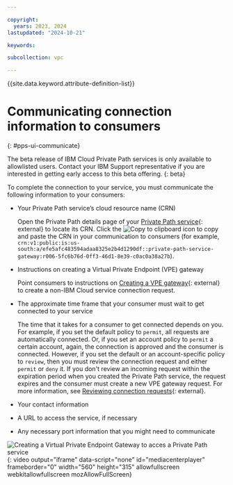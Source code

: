```yaml
---

copyright:
  years: 2023, 2024
lastupdated: "2024-10-21"

keywords:

subcollection: vpc

---
```


{{site.data.keyword.attribute-definition-list}}

# Communicating connection information to consumers
{: #pps-ui-communicate}

The beta release of IBM Cloud Private Path services is only available to allowlisted users. Contact your IBM Support representative if you are interested in getting early access to this beta offering.
{: beta}

To complete the connection to your service, you must communicate the following information to your consumers:

* Your Private Path service’s cloud resource name (CRN)

   Open the Private Path details page of your [Private Path service](/infrastructure/network/privatePathServices){: external} to locate its CRN. Click the ![Copy to clipboard icon](../../icons/copy.svg) to copy and paste the CRN in your communication to consumers (for example, `crn:v1:public:is:us-south:a/efe5afc483594adaa8325e2b4d1290df::private-path-service-gateway:r006-5fc6b76d-0ff3-46d1-8e39-c0ac0a38a27b`).

* Instructions on creating a Virtual Private Endpoint (VPE) gateway

   Point consumers to instructions on [Creating a VPE gateway](/docs/vpc?topic=vpc-ordering-endpoint-gateway){: external} to create a non-IBM Cloud service connection request.

* The approximate time frame that your consumer must wait to get connected to your service

   The time that it takes for a consumer to get connected depends on you. For example, if you set the default policy to `permit`, all requests are automatically connected. Or, if you set an account policy to `permit` a certain account, again, the connection is approved and the consumer is connected. However, if you set the default or an account-specific policy to `review`, then you must review the connection request and either `permit` or `deny` it. If you don't review an incoming request within the expiration period when you created the Private Path service, the request expires and the consumer must create a new VPE gateway request. For more information, see [Reviewing connection requests](/docs/vpc?topic=vpc-pps-ui-reviewing&interface=ui){: external}.

* Your contact information
* A URL to access the service, if necessary
* Any necessary port information that you might need to communicate

![Creating a Virtual Private Endpoint Gateway to acces a Private Path service](https://www.kaltura.com/p/1773841/sp/177384100/embedIframeJs/uiconf_id/27941801/partner_id/1773841?iframeembed=true&entry_id=1_65e0wq3e){: video output="iframe" data-script="none" id="mediacenterplayer" frameborder="0" width="560" height="315" allowfullscreen webkitallowfullscreen mozAllowFullScreen}
